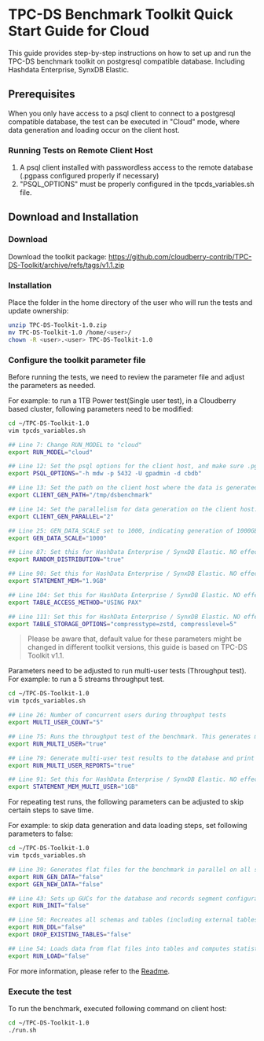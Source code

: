 # TPC-DS Benchmark Toolkit Quick Start Guide for Cloud 

This guide provides step-by-step instructions on how to set up and run the TPC-DS benchmark toolkit on postgresql compatible database. Including Hashdata Enterprise, SynxDB Elastic.

## Prerequisites
When you only have access to a psql client to connect to a postgresql compatible database, the test can be executed in "Cloud" mode, where data generation and loading occur on the client host.

### Running Tests on Remote Client Host
1. A psql client installed with passwordless access to the remote database (.pgpass configured properly if necessary)
2. "PSQL_OPTIONS" must be properly configured in the tpcds_variables.sh file.


## Download and Installation

### Download
Download the toolkit package:
https://github.com/cloudberry-contrib/TPC-DS-Toolkit/archive/refs/tags/v1.1.zip

### Installation
Place the folder in the home directory of the user who will run the tests and update ownership:

```bash
unzip TPC-DS-Toolkit-1.0.zip
mv TPC-DS-Toolkit-1.0 /home/<user>/
chown -R <user>.<user> TPC-DS-Toolkit-1.0
```

### Configure the toolkit parameter file

Before running the tests, we need to review the parameter file and adjust the parameters as needed.

For example: to run a 1TB Power test(Single user test), in a Cloudberry based cluster, following parameters need to be modified: 
```bash
cd ~/TPC-DS-Toolkit-1.0
vim tpcds_variables.sh

## Line 7: Change RUN_MODEL to "cloud"
export RUN_MODEL="cloud"

## Line 12: Set the psql options for the client host, and make sure .pgpass is properly set to avoid password prompt.
export PSQL_OPTIONS="-h mdw -p 5432 -U gpadmin -d cbdb"

## Line 13: Set the path on the client host where the data is generated. Make sure the path exists and has enough space.
export CLIENT_GEN_PATH="/tmp/dsbenchmark"

## Line 14: Set the parallelism for data generation on the client host.
export CLIENT_GEN_PARALLEL="2"

## Line 25: GEN_DATA_SCALE set to 1000, indicating generation of 1000GB test data
export GEN_DATA_SCALE="1000"

## Line 87: Set this for HashData Enterprise / SynxDB Elastic. NO effect for Postgresql
export RANDOM_DISTRIBUTION="true"

## Line 90: Set this for HashData Enterprise / SynxDB Elastic. NO effect for Postgresql. Consult your database admin to understand good value for this. 
export STATEMENT_MEM="1.9GB"

## Line 104: Set this for HashData Enterprise / SynxDB Elastic. NO effect for Postgresql
export TABLE_ACCESS_METHOD="USING PAX"

## Line 111: Set this for HashData Enterprise / SynxDB Elastic. NO effect for Postgresql
export TABLE_STORAGE_OPTIONS="compresstype=zstd, compresslevel=5"
```

> Please be aware that, default value for these parameters might be changed in different toolkit versions, this guide is based on TPC-DS Toolkit v1.1.

Parameters need to be adjusted to run multi-user tests (Throughput test).
For example: to run a 5 streams throughput test.

```bash
cd ~/TPC-DS-Toolkit-1.0
vim tpcds_variables.sh

## Line 26: Number of concurrent users during throughput tests
export MULTI_USER_COUNT="5"

## Line 75: Runs the throughput test of the benchmark. This generates multiple query streams using `dsqgen`, which samples the database to find proper filters. For very large databases with many streams, this process can take hours just to generate the queries.
export RUN_MULTI_USER="true"

## Line 79: Generate multi-user test results to the database and print out logs.
export RUN_MULTI_USER_REPORTS="true"

## Line 91: Set this for HashData Enterprise / SynxDB Elastic. NO effect for Postgresql. Consult your database admin to understand good value for this. 
export STATEMENT_MEM_MULTI_USER="1GB"
```

For repeating test runs, the following parameters can be adjusted to skip certain steps to save time.

For example: to skip data generation and data loading steps, set following parameters to false:

```bash
cd ~/TPC-DS-Toolkit-1.0
vim tpcds_variables.sh

## Line 39: Generates flat files for the benchmark in parallel on all segment nodes. Files are stored under the `${PGDATA}/dsbenchmark` directory
export RUN_GEN_DATA="false"
export GEN_NEW_DATA="false"

## Line 43: Sets up GUCs for the database and records segment configurations. Only required if the cluster is reconfigured
export RUN_INIT="false"

## Line 50: Recreates all schemas and tables (including external tables for loading). Set to `false` to keep existing data.
export RUN_DDL="false"
export DROP_EXISTING_TABLES="false"

## Line 54: Loads data from flat files into tables and computes statistics
export RUN_LOAD="false"
```
For more information, please refer to the [Readme](https://github.com/cloudberry-contrib/TPC-DS-Toolkit/blob/v1.0/README.md).

### Execute the test

To run the benchmark, executed following command on client host:

```bash
cd ~/TPC-DS-Toolkit-1.0
./run.sh
```